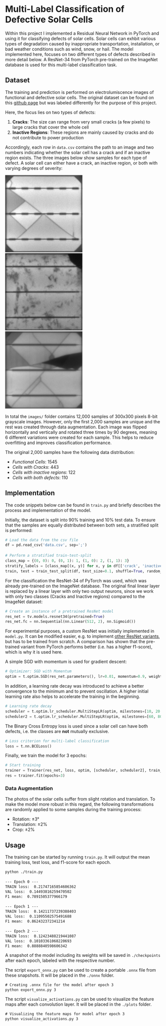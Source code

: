 # Multi-Label Classification of Defective Solar Cells
Within this project I implemented a Residual Neural Network in PyTorch and using it for classifying defects of solar cells.
Solar cells can exhbit various types of degradation caused by inappropriate transportation, installation, or bad weather conditions such as wind, snow, or hail.
The model implemented here, focuses on two different types of defects described in more detail below. 
A ResNet-34 from PyTorch pre-trained on the ImageNet database is used for this multi-label classification task.

## Dataset
The training and prediction is performed on electrolumiscence images of functional and defective solar cells.
The original dataset can be found on this [github page](https://github.com/zae-bayern/elpv-dataset) but was labeled differently for the purpose of this project.

Here, the focus lies on two types of defects: 
1. **Cracks**: The size can range from very small cracks (a few pixels) to large cracks that cover the whole cell
2. **Inactive Regions**: These regions are mainly caused by cracks and do not contribute to power production

Accordingly, each row in `data.csv` contains the path to an image and two numbers indicating whether the solar cell has a crack and if an inactive region exists.
The three images below show samples for each type of defect. 
A solar cell can either have a crack, an inactive region, or both with varying degrees of severity:

![crack](doc/crack.png) &nbsp;&nbsp; ![inactive](doc/inactive.png) &nbsp;&nbsp; ![crack](doc/crack+inactive.png)

In total the `images/` folder contains 12,000 samples of 300x300 pixels 8-bit grayscale images. 
However, only the first 2,000 samples are unique and the rest was created through data augmentation.
Each image was flipped horizontally and vertically and rotated three times by 90 degrees, meaning 6 different variations were created for each sample.
This helps to reduce overfitting and improves classification performance.

The original 2,000 samples have the following data distribution:
- *Functional Cells*: 1545
- *Cells with Cracks*: 443
- *Cells with inactive regions*: 122
- *Cells with both defects*: 110

## Implementation
The code snippets below can be found in `train.py` and briefly describes the process and implementation of the model.

Initially, the dataset is split into 90% training and 10% test data. To ensure that the samples are equally distributed between both sets, a stratified split is performed:
```python
# Load the data from the csv file
df = pd.read_csv('data.csv', sep=';')

# Perform a stratified train-test-split
class_map = {(0, 0): 0, (0, 1): 1, (1, 0): 2, (1, 1): 3}
stratify_labels = [class_map[(x, y)] for x, y in df[['crack', 'inactive']].to_numpy()]
train, test = train_test_split(df, test_size=0.1, shuffle=True, random_state=2, stratify=stratify_labels)
```

For the classification the ResNet-34 of PyTorch was used, which was already pre-trained on the ImageNet database. 
The original final linear layer is replaced by a linear layer with only two output neurons, since we work with only two classes (Cracks and Inactive regions) compared to the ImageNet dataset:
```python
# Create an instance of a pretrained ResNet model
res_net = tv.models.resnet34(pretrained=True)
res_net.fc = nn.Sequential(nn.Linear(512, 2), nn.Sigmoid())
```
For experimental purposes, a custom ResNet was initially implemented in `model.py`. 
It can be modified easier, e.g. to implement [other ResNet variants](https://towardsdatascience.com/an-overview-of-resnet-and-its-variants-5281e2f56035), but has to be trained from scratch. A comparison has shown that the pre-trained variant from PyTorch performs better (i.e. has a higher f1-score), which is why it is used here.

A simple SGD with momentum is used for gradient descent:
```python
# Optimizer: SGD with Momentum
optim = t.optim.SGD(res_net.parameters(), lr=0.01, momentum=0.9, weight_decay=0.0001)
```

In addition, a learning rate decay was introduced to achieve a better convergence to the minimum and to prevent oscillation.
A higher initial learning rate also helps to accelerate the training in the beginning.
```python
# Learning rate decay
scheduler = t.optim.lr_scheduler.MultiStepLR(optim, milestones=[10, 20 , 30 , 40], gamma=0.1)
scheduler2 = t.optim.lr_scheduler.MultiStepLR(optim, milestones=[60, 80, 100, 130], gamma=0.5)
```

The Binary Cross Entropy loss is used since a solar cell can have both defects, i.e. the classes are **not** mutually exclusive.
```python
# Loss criterion for multi-label classification
loss = t.nn.BCELoss()
```

Finally, we train the model for 3 epochs:
```python
# Start training
trainer = Trainer(res_net, loss, optim, [scheduler, scheduler2], train_dl, val_dl, True)
res = trainer.fit(epochs=3)
```

### Data Augmentation
The photos of the solar cells suffer from slight rotation and translation.
To make the model more robust in this regard, the following transformations are randomly applied to some samples during the training process:
- Rotation: ±3°
- Translation: ±2%
- Crop: ±2%

## Usage
The training can be started by running `train.py`. It will output the mean training loss, test loss, and f1-score for each epoch.
```shell
python ./train.py

--- Epoch 0 ---
TRAIN loss:  0.21747165854606362
VAL loss:  0.14493816259470502
F1 mean:  0.7891505377966179 

--- Epoch 1 ---
TRAIN loss:  0.14211737239388403
VAL loss:  0.11095502575491688
F1 mean:  0.862432372341214 

--- Epoch 2 ---
TRAIN loss:  0.12423488219441087
VAL loss:  0.10103361068220693
F1 mean:  0.8888840598606342
```

A snapshot of the model including its weights will be saved in `./checkpoints` after each epoch, labeled with the respective number.

The script `export_onnx.py` can be used to create a portable `.onnx` file from these snapshots. It will be placed in the `./onnx` folder.
```shell
# Creating .onnx file for the model after epoch 3
python export_onnx.py 3
```

The script `visualize_activations.py` can be used to visualize the feature maps after each convolution layer. It will be placed in the `./plots` folder.
```shell
# Visualizing the feature maps for model after epoch 3
python visualize_activations.py 3
```



